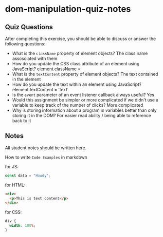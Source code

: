 # dom-manipulation-quiz-notes

## Quiz Questions

After completing this exercise, you should be able to discuss or answer the following questions:

- What is the `className` property of element objects?
  The class name assosciated with them
- How do you update the CSS class attribute of an element using JavaScript?
  element.className =
- What is the `textContent` property of element objects?
  The text contained in the element
- How do you update the text within an element using JavaScript?
element.textContent = 'text'
- Is the `event` parameter of an event listener callback always useful?
  Yes
- Would this assignment be simpler or more complicated if we didn't use a variable to keep track of the number of clicks?
  More complicated
- Why is storing information about a program in variables better than only storing it in the DOM?
  For easier read ability / being able to reference back to it

## Notes

All student notes should be written here.


How to write `Code Examples` in markdown

for JS:

```javascript
const data = "Howdy";
```

for HTML:

```html
<div>
  <p>This is text content</p>
</div>
```

for CSS:

```css
div {
  width: 100%;
}
```
